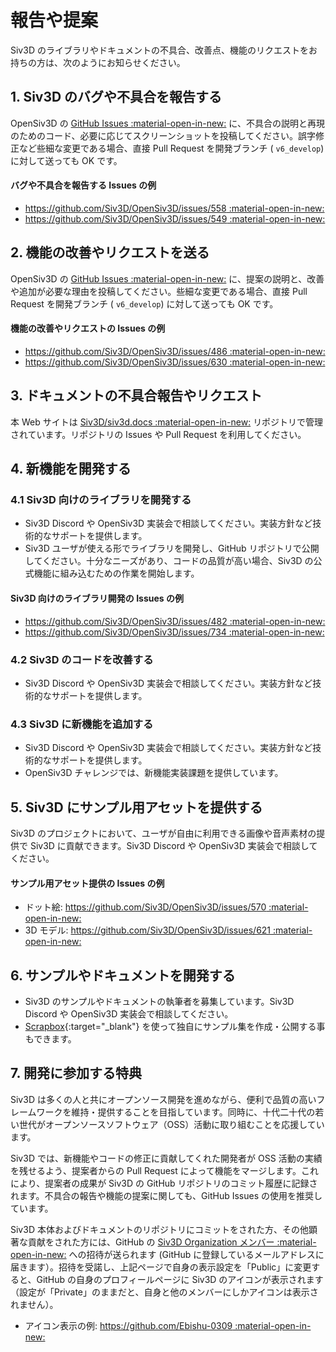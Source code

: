 # 報告や提案
Siv3D のライブラリやドキュメントの不具合、改善点、機能のリクエストをお持ちの方は、次のようにお知らせください。

## 1. Siv3D のバグや不具合を報告する
OpenSiv3D の [GitHub Issues :material-open-in-new:](https://github.com/Siv3D/OpenSiv3D/issues) に、不具合の説明と再現のためのコード、必要に応じてスクリーンショットを投稿してください。誤字修正など些細な変更である場合、直接 Pull Request を開発ブランチ ( `v6_develop`) に対して送っても OK です。

#### バグや不具合を報告する Issues の例
- [https://github.com/Siv3D/OpenSiv3D/issues/558 :material-open-in-new:](https://github.com/Siv3D/OpenSiv3D/issues/558)
- [https://github.com/Siv3D/OpenSiv3D/issues/549 :material-open-in-new:](https://github.com/Siv3D/OpenSiv3D/issues/549)


## 2. 機能の改善やリクエストを送る
OpenSiv3D の [GitHub Issues :material-open-in-new:](https://github.com/Siv3D/OpenSiv3D/issues) に、提案の説明と、改善や追加が必要な理由を投稿してください。些細な変更である場合、直接 Pull Request を開発ブランチ ( `v6_develop`) に対して送っても OK です。

#### 機能の改善やリクエストの Issues の例
- [https://github.com/Siv3D/OpenSiv3D/issues/486 :material-open-in-new:](https://github.com/Siv3D/OpenSiv3D/issues/486)
- [https://github.com/Siv3D/OpenSiv3D/issues/630 :material-open-in-new:](https://github.com/Siv3D/OpenSiv3D/issues/630)


## 3. ドキュメントの不具合報告やリクエスト
本 Web サイトは [Siv3D/siv3d.docs :material-open-in-new:](https://github.com/Siv3D/siv3d.docs) リポジトリで管理されています。リポジトリの Issues や Pull Request を利用してください。


## 4. 新機能を開発する

### 4.1 Siv3D 向けのライブラリを開発する
- Siv3D Discord や OpenSiv3D 実装会で相談してください。実装方針など技術的なサポートを提供します。
- Siv3D ユーザが使える形でライブラリを開発し、GitHub リポジトリで公開してください。十分なニーズがあり、コードの品質が高い場合、Siv3D の公式機能に組み込むための作業を開始します。

#### Siv3D 向けのライブラリ開発の Issues の例
- [https://github.com/Siv3D/OpenSiv3D/issues/482 :material-open-in-new:](https://github.com/Siv3D/OpenSiv3D/issues/482)
- [https://github.com/Siv3D/OpenSiv3D/issues/734 :material-open-in-new:](https://github.com/Siv3D/OpenSiv3D/issues/734)


### 4.2 Siv3D のコードを改善する
- Siv3D Discord や OpenSiv3D 実装会で相談してください。実装方針など技術的なサポートを提供します。


### 4.3 Siv3D に新機能を追加する
- Siv3D Discord や OpenSiv3D 実装会で相談してください。実装方針など技術的なサポートを提供します。
- OpenSiv3D チャレンジでは、新機能実装課題を提供しています。


## 5. Siv3D にサンプル用アセットを提供する
Siv3D のプロジェクトにおいて、ユーザが自由に利用できる画像や音声素材の提供で Siv3D に貢献できます。Siv3D Discord や OpenSiv3D 実装会で相談してください。

#### サンプル用アセット提供の Issues の例
- ドット絵: [https://github.com/Siv3D/OpenSiv3D/issues/570 :material-open-in-new:](https://github.com/Siv3D/OpenSiv3D/issues/570)
- 3D モデル: [https://github.com/Siv3D/OpenSiv3D/issues/621 :material-open-in-new:](https://github.com/Siv3D/OpenSiv3D/issues/621)


## 6. サンプルやドキュメントを開発する
- Siv3D のサンプルやドキュメントの執筆者を募集しています。Siv3D Discord や OpenSiv3D 実装会で相談してください。
- [Scrapbox](../tools/scrapbox.md){:target="_blank"} を使って独自にサンプル集を作成・公開する事もできます。



## 7. 開発に参加する特典
Siv3D は多くの人と共にオープンソース開発を進めながら、便利で品質の高いフレームワークを維持・提供することを目指しています。同時に、十代二十代の若い世代がオープンソースソフトウェア（OSS）活動に取り組むことを応援しています。

Siv3D では、新機能やコードの修正に貢献してくれた開発者が OSS 活動の実績を残せるよう、提案者からの Pull Request によって機能をマージします。これにより、提案者の成果が Siv3D の GitHub リポジトリのコミット履歴に記録されます。不具合の報告や機能の提案に関しても、GitHub Issues の使用を推奨しています。

Siv3D 本体およびドキュメントのリポジトリにコミットをされた方、その他顕著な貢献をされた方には、GitHub の [Siv3D Organization メンバー :material-open-in-new:](https://github.com/orgs/Siv3D/people) への招待が送られます (GitHub に登録しているメールアドレスに届きます）。招待を受諾し、上記ページで自身の表示設定を「Public」に変更すると、GitHub の自身のプロフィールページに Siv3D のアイコンが表示されます（設定が「Private」のままだと、自身と他のメンバーにしかアイコンは表示されません）。

- アイコン表示の例: [https://github.com/Ebishu-0309 :material-open-in-new:](https://github.com/Ebishu-0309)
